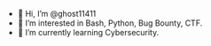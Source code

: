 - 👋 Hi, I’m @ghost11411
- 👀 I’m interested in Bash, Python, Bug Bounty, CTF. 
- 🌱 I’m currently learning Cybersecurity.

